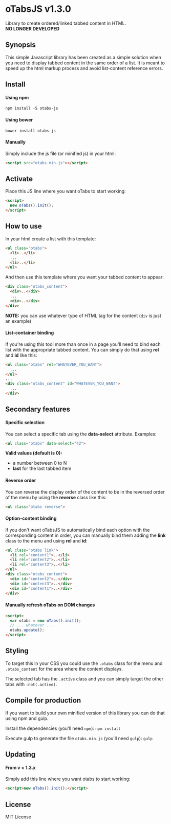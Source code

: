 # oTabsJS v1.3.0
Library to create ordered/linked tabbed content in HTML.
<br /><b>NO LONGER DEVELOPED</b>

## Synopsis
This simple Javascript library has been created as a simple solution when you need to display tabbed content in the same order of a list. It is meant to speed up the html markup process and avoid list-content reference errors.

## Install
#### Using npm
```
npm install -S otabs-js
```

#### Using bower
```
bower install otabs-js
```

#### Manually
Simply include the js file (or minified js) in your html:
```html
<script src="otabs.min.js"></script>
```

## Activate
Place this JS line where you want oTabs to start working:
```html
<script>
  new oTabs().init();
</script>
```

## How to use
In your html create a list with this template:
```html
<ul class="otabs">
  <li>..</li>
  ...
  <li>..</li>
</ul>
```
And then use this template where you want your tabbed content to appear:
```html
<div class="otabs_content">
  <div>..</div>
  ...
  <div>..</div>
</div>
```
<b>NOTE:</b> you can use whatever type of HTML tag for the content (`div` is just an example)

#### List-container binding
If you're using this tool more than once in a page you'll need to bind each list with the appropriate tabbed content. You can simply do that using <b>rel</b> and <b>id</b> like this:
```html
<ul class="otabs" rel="WHATEVER_YOU_WANT">
  ...
</ul>
...
<div class="otabs_content" id="WHATEVER_YOU_WANT">
  ...
</div>
```


## Secondary features
#### Specific selection
You can select a specific tab using the <b>data-select</b> attribute. Examples:
```html
<ul class="otabs" data-select="42">
```
<b>Valid values (default is 0):</b>
<ul>
  <li>a number between 0 to N</li>
  <li><b>last</b> for the last tabbed item</li>
</ul>

#### Reverse order
You can reverse the display order of the content to be in the reversed order of the menu by using the <b>reverse</b> class like this:
```html
<ul class="otabs reverse">
```

#### Option-content binding
If you don't want oTabsJS to automatically bind each option with the corresponding content in order, you can manually bind them adding the <b>link</b> class to the menu and using <b>rel</b> and <b>id</b>:
```html
<ul class="otabs link">
  <li rel="content1">..</li>
  <li rel="content2">..</li>
  <li rel="content3">..</li>
</ul>
<div class="otabs_content">
  <div id="content2">..</div>
  <div id="content3">..</div>
  <div id="content1">..</div>
</div>
```

#### Manually refresh oTabs on DOM changes
```html
<script>
  var otabs = new oTabs().init();
  // ... whatever ...
  otabs.update();
</script>
```

## Styling
To target this in your CSS you could use the `.otabs` class for the menu and `.otabs_content` for the area where the content displays.

The selected tab has the `.active` class and you can simply target the other tabs with `:not(.active)`.

## Compile for production
If you want to build your own minified version of this library you can do that using npm and gulp.

Install the dependencies (you'll need `npm`):
`npm install`

Execute gulp to generate the file `otabs.min.js` (you'll need `gulp`):
`gulp`

## Updating
#### From v < 1.3.x
Simply add this line where you want otabs to start working:
```html
<script>new oTabs().init();</script>
```

## License
MIT License

